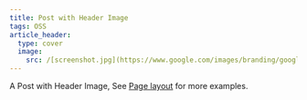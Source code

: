 ```yaml
---
title: Post with Header Image
tags: OSS
article_header:
  type: cover
  image:
    src: /[screenshot.jpg](https://www.google.com/images/branding/googlelogo/1x/googlelogo_light_color_272x92dp.png)
---
```


A Post with Header Image, See [Page layout](https://kitian616.github.io/jekyll-TeXt-theme/samples.html#page-layout) for more examples.

<!--more-->
